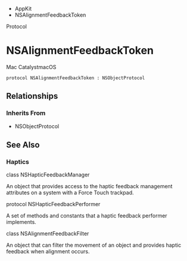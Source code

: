 

- AppKit
-  NSAlignmentFeedbackToken 

Protocol

# NSAlignmentFeedbackToken

Mac CatalystmacOS

``` source
protocol NSAlignmentFeedbackToken : NSObjectProtocol
```

## Relationships

### Inherits From

- NSObjectProtocol

## See Also

### Haptics

class NSHapticFeedbackManager

An object that provides access to the haptic feedback management attributes on a system with a Force Touch trackpad.

protocol NSHapticFeedbackPerformer

A set of methods and constants that a haptic feedback performer implements.

class NSAlignmentFeedbackFilter

An object that can filter the movement of an object and provides haptic feedback when alignment occurs.

